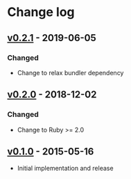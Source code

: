 # Change log

## [v0.2.1] - 2019-06-05

### Changed
* Change to relax bundler dependency

## [v0.2.0] - 2018-12-02

### Changed
* Change to Ruby >= 2.0

## [v0.1.0] - 2015-05-16

* Initial implementation and release

[v0.2.1]: https://github.com/piotrmurach/tty-platform/compare/v0.2.0...v0.2.1
[v0.2.0]: https://github.com/piotrmurach/tty-platform/compare/v0.1.0...v0.2.0
[v0.1.0]: https://github.com/piotrmurach/tty-platform/compare/v0.1.0
